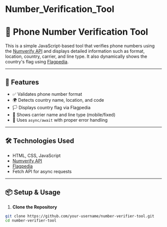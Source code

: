 ﻿# Number_Verification_Tool
# 📱 Phone Number Verification Tool

This is a simple JavaScript-based tool that verifies phone numbers using the [Numverify API](https://numverify.com) and displays detailed information such as format, location, country, carrier, and line type. It also dynamically shows the country's flag using [Flagpedia](https://flagpedia.net).

---

## 🚀 Features

- ✅ Validates phone number format
- 🌍 Detects country name, location, and code
- 🏳️ Displays country flag via Flagpedia
- 📡 Shows carrier name and line type (mobile/fixed)
- 🔐 Uses `async/await` with proper error handling

---

## 🛠️ Technologies Used

- HTML, CSS, JavaScript
- [Numverify API](https://numverify.com/)
- [Flagpedia](https://flagpedia.net/)
- Fetch API for async requests

---

## 📦 Setup & Usage

1. **Clone the Repository**

```bash
git clone https://github.com/your-username/number-verifier-tool.git
cd number-verifier-tool
